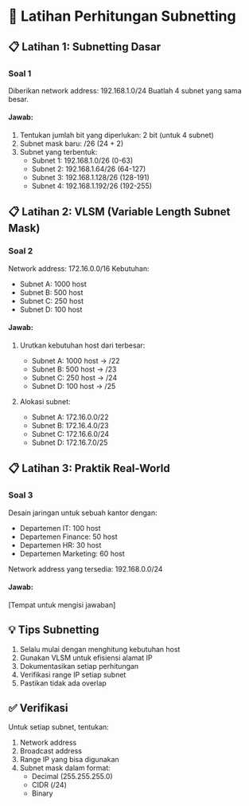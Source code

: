 # 🔢 Latihan Perhitungan Subnetting

## 📋 Latihan 1: Subnetting Dasar

### Soal 1
Diberikan network address: 192.168.1.0/24
Buatlah 4 subnet yang sama besar.

#### Jawab:
1. Tentukan jumlah bit yang diperlukan: 2 bit (untuk 4 subnet)
2. Subnet mask baru: /26 (24 + 2)
3. Subnet yang terbentuk:
   - Subnet 1: 192.168.1.0/26 (0-63)
   - Subnet 2: 192.168.1.64/26 (64-127)
   - Subnet 3: 192.168.1.128/26 (128-191)
   - Subnet 4: 192.168.1.192/26 (192-255)

## 📋 Latihan 2: VLSM (Variable Length Subnet Mask)

### Soal 2
Network address: 172.16.0.0/16
Kebutuhan:
- Subnet A: 1000 host
- Subnet B: 500 host
- Subnet C: 250 host
- Subnet D: 100 host

#### Jawab:
1. Urutkan kebutuhan host dari terbesar:
   - Subnet A: 1000 host → /22
   - Subnet B: 500 host → /23
   - Subnet C: 250 host → /24
   - Subnet D: 100 host → /25

2. Alokasi subnet:
   - Subnet A: 172.16.0.0/22
   - Subnet B: 172.16.4.0/23
   - Subnet C: 172.16.6.0/24
   - Subnet D: 172.16.7.0/25

## 📋 Latihan 3: Praktik Real-World

### Soal 3
Desain jaringan untuk sebuah kantor dengan:
- Departemen IT: 100 host
- Departemen Finance: 50 host
- Departemen HR: 30 host
- Departemen Marketing: 60 host

Network address yang tersedia: 192.168.0.0/24

#### Jawab:
[Tempat untuk mengisi jawaban]

## 💡 Tips Subnetting
1. Selalu mulai dengan menghitung kebutuhan host
2. Gunakan VLSM untuk efisiensi alamat IP
3. Dokumentasikan setiap perhitungan
4. Verifikasi range IP setiap subnet
5. Pastikan tidak ada overlap

## ✅ Verifikasi
Untuk setiap subnet, tentukan:
1. Network address
2. Broadcast address
3. Range IP yang bisa digunakan
4. Subnet mask dalam format:
   - Decimal (255.255.255.0)
   - CIDR (/24)
   - Binary